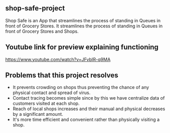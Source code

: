 ## shop-safe-project
 Shop Safe is an App that streamlines the process of standing in Queues in front of Grocery Stores. It streamlines the process of standing in Queues in front of Grocery Stores and Shops.

## Youtube link for preview explaining functioning 
https://www.youtube.com/watch?v=JFvbIR-q9MA

## Problems that this project resolves
* It prevents crowding on shops thus preventing the chance of any physical contact and spread of virus.
* Contact tracing becomes simple since by this we have centralize data of customers visited at each shop.
* Reach of local shops increases and their manual and physical decreases by a significant amount.
* It's more time efficient and convenient rather than physically visiting a shop.

